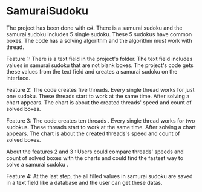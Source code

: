 # SamuraiSudoku
  The project has been done with c#. There is a samurai sudoku and the samurai sudoku includes 5  single sudoku. These 5 sudokus have common boxes. The code has a solving algorithm and the algorithm must work with thread. 
   
  Feature 1:   There is a text field in the project's folder. The text field includes values in samurai sudoku that are not blank boxes. The project's code gets these values from the text field and creates a samurai sudoku on the interface.
 
  Feature 2:   The code creates five threads. Every single thread works for just one sudoku. These threads start to work at the same time. After solving a chart appears. The chart is about the created threads' speed and count of solved boxes.
  
  Feature 3:    The code creates ten threads . Every single thread works for two sudokus. These threads start to work at the same time. After solving a chart appears. The chart is about the created threads's speed and count of solved boxes.
  
  About the features 2 and 3 : Users could compare threads' speeds and count of solved boxes with the charts and could find the fastest way to solve a samurai sudoku .
   
  Feature 4:   At the last step, the all filled values in samurai sudoku are saved in a text field like a database and the user can get these datas.
